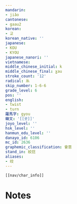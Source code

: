 ```yaml
---
mandarin:
- jiǎo
cantonese:
- gaau2
korean:
- 교
korean_native: ''
japanese:
- KOU
- KYOU
japanese_nanori: ''
vietnamese:
middle_chinese_initial: k
middle_chinese_final: ɣau
stroke_count: '12'
radical: 糸
skip_number: 1-6-6
grade_level: 6
pos: ''
english:
- twist
- turn
羅馬字: gyou
韓文: '[[굣]]'
joyo_level: ''
hsk_level: ''
hanmun_edu_level: ''
danayo_id: 6106
mc_id: 2636
graphemic_classification: 會意
stand_in: 絞捻
aliases:
- 绞
---
```

```meta-bind-embed
[[nav/char_info]]
```

# Notes
